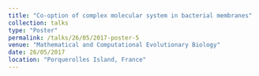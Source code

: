 ```yaml
---
title: "Co-option of complex molecular system in bacterial membranes"
collection: talks
type: "Poster"
permalink: /talks/26/05/2017-poster-5
venue: "Mathematical and Computational Evolutionary Biology"
date: 26/05/2017
location: "Porquerolles Island, France"
---
```

